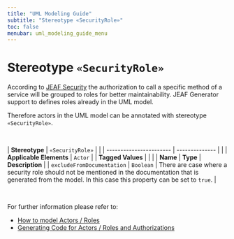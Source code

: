 ```yaml
---
title: "UML Modeling Guide"
subtitle: "Stereotype «SecurityRole»"
toc: false
menubar: uml_modeling_guide_menu
---
```


# Stereotype `«SecurityRole»`
According to [JEAF Security](https://anaptecs.atlassian.net/wiki/spaces/JEAF/pages/546210729) the authorization to call a specific method of a service will be grouped to roles for better maintainability. JEAF Generator support to defines roles already in the UML model. 

Therefore actors in the UML model can be annotated with stereotype `«SecurityRole»`.

<br>

| **Stereotype**          | `«SecurityRole»` | |
| ----------------------- | -------------- | |
| **Applicable Elements** | `Actor`        |
| **Tagged Values**       |                       |                                                                                                                                                                                                          |
| **Name**                | **Type**              | **Description**                                                                                                                                                                                          |
| `excludeFromDocumentation`   | `Boolean` | There are case where a security role should not be mentioned in the documentation that is generated from the model. In this case this property can be set to `true`. |

<br>

For further information please refer to:
- [How to model Actors / Roles](/uml-modeling-guide/how-to-model-roles)
- [Generating Code for Actors / Roles and Authorizations](/developer-guide/code-for-jeaf-security)




    